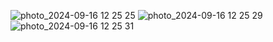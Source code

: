 ![photo_2024-09-16 12 25 25](https://github.com/user-attachments/assets/4d4850cf-68b1-4e8a-aff2-eee7b8cfb9d1)
![photo_2024-09-16 12 25 29](https://github.com/user-attachments/assets/ab8a0cea-86c0-47de-af63-263fc80b917c)
![photo_2024-09-16 12 25 31](https://github.com/user-attachments/assets/2b4e5a2a-50e9-4bab-b6c1-e82098c721f7)

